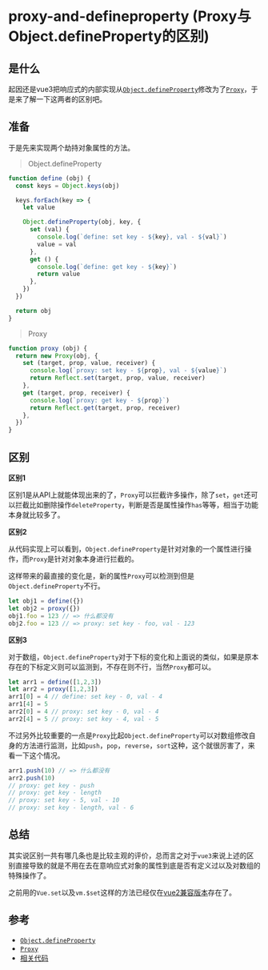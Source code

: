 # proxy-and-defineproperty (Proxy与Object.defineProperty的区别)

## 是什么

起因还是vue3把响应式的内部实现从[`Object.defineProperty`](https://developer.mozilla.org/tr/docs/Web/JavaScript/Reference/Global_Objects/Object/defineProperty)修改为了[`Proxy`](https://developer.mozilla.org/en-US/docs/Web/JavaScript/Reference/Global_Objects/Proxy)，于是来了解一下这两者的区别吧。

## 准备

于是先来实现两个劫持对象属性的方法。

> Object.defineProperty

```js
function define (obj) {
  const keys = Object.keys(obj)

  keys.forEach(key => {
    let value 

    Object.defineProperty(obj, key, {
      set (val) {
        console.log(`define: set key - ${key}, val - ${val}`)
        value = val
      },
      get () {
        console.log(`define: get key - ${key}`)
        return value
      },  
    })
  })

  return obj
}
```

> Proxy

```js
function proxy (obj) {
  return new Proxy(obj, {
    set (target, prop, value, receiver) {
      console.log(`proxy: set key - ${prop}, val - ${value}`)
      return Reflect.set(target, prop, value, receiver)
    },
    get (target, prop, receiver) {
      console.log(`proxy: get key - ${prop}`)
      return Reflect.get(target, prop, receiver)
    },
  })
}
```

## 区别

**区别1**

区别1是从API上就能体现出来的了，`Proxy`可以拦截许多操作，除了`set`，`get`还可以拦截比如删除操作`deleteProperty`，判断是否是属性操作`has`等等，相当于功能本身就比较多了。

**区别2**

从代码实现上可以看到，`Object.defineProperty`是针对对象的一个属性进行操作，而`Proxy`是针对对象本身进行拦截的。

这样带来的最直接的变化是，新的属性`Proxy`可以检测到但是`Object.defineProperty`不行。

```js
let obj1 = define({})
let obj2 = proxy({})
obj1.foo = 123 // => 什么都没有
obj2.foo = 123 // => proxy: set key - foo, val - 123
```

**区别3**

对于数组，`Object.defineProperty`对于下标的变化和上面说的类似，如果是原本存在的下标定义则可以监测到，不存在则不行，当然`Proxy`都可以。

```js
let arr1 = define([1,2,3])
let arr2 = proxy([1,2,3])
arr1[0] = 4 // define: set key - 0, val - 4
arr1[4] = 5
arr2[0] = 4 // proxy: set key - 0, val - 4
arr2[4] = 5 // proxy: set key - 4, val - 5
```

不过另外比较重要的一点是`Proxy`比起`Object.defineProperty`可以对数组修改自身的方法进行监测，比如`push`，`pop`，`reverse`，`sort`这种，这个就很厉害了，来看一下这个情况。

```js
arr1.push(10) // => 什么都没有
arr2.push(10)
// proxy: get key - push
// proxy: get key - length
// proxy: set key - 5, val - 10
// proxy: set key - length, val - 6
```

## 总结

其实说区别一共有哪几条也是比较主观的评价，总而言之对于`vue3`来说上述的区别直接导致的就是不用在去在意响应式对象的属性到底是否有定义过以及对数组的特殊操作了。

之前用的`Vue.set`以及`vm.$set`这样的方法已经仅在[vue2兼容版本](https://v3.vuejs.org/guide/migration/global-api-treeshaking.html#affected-apis)存在了。

## 参考

- [`Object.defineProperty`](https://developer.mozilla.org/tr/docs/Web/JavaScript/Reference/Global_Objects/Object/defineProperty)
- [`Proxy`](https://developer.mozilla.org/en-US/docs/Web/JavaScript/Reference/Global_Objects/Proxy)
- [相关代码](../../code/JavaScript/proxy-and-defineproperty.js)
